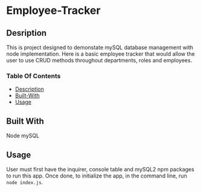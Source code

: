 # Employee-Tracker

## Desription
This is project designed to demonstate mySQL database management with node implementation. Here is a basic employee tracker that would allow the user to use CRUD methods throughout departments, roles and employees.

### Table Of Contents
- [Description](#desription)
- [Built-With](#built-with)
- [Usage](#usage)

## Built With 
Node
mySQL

## Usage
User must first have the inquirer, console table and mySQL2 npm packages to run this app.
Once done, to initialize the app, in the command line, run ```node index.js```.

